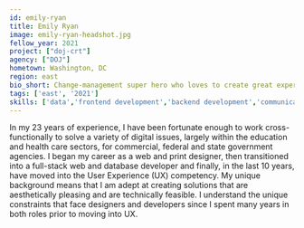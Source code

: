 ```yaml
---
id: emily-ryan
title: Emily Ryan
image: emily-ryan-headshot.jpg
fellow_year: 2021
project: ["doj-crt"]
agency: ["DOJ"]
hometown: Washington, DC
region: east
bio_short: Change-management super hero who loves to create great experiences.
tags: ['east', '2021']
skills: ['data','frontend development','backend development','communications','design']
---
```

In my 23 years of experience, I have been fortunate enough to work cross-functionally to solve a variety of digital issues, largely within the education and health care sectors, for commercial, federal and state government agencies. I began my career as a web and print designer, then transitioned into a full-stack web and database developer and finally, in the last 10 years, have moved into the User Experience (UX) competency. My unique background means that I am adept at creating solutions that are aesthetically pleasing and are technically feasible. I understand the unique constraints that face designers and developers since I spent many years in both roles prior to moving into UX.
